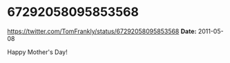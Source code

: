 # 67292058095853568
https://twitter.com/TomFrankly/status/67292058095853568
**Date:** 2011-05-08

Happy Mother's Day!
